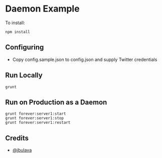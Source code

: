 Daemon Example
=====================

To install:
	
	npm install
	

Configuring
-----------

- Copy config.sample.json to config.json and supply Twitter credentials

Run Locally
--------------

	grunt
	
Run on Production as a Daemon
-----------------------------

	grunt forever:server1:start
	grunt forever:server1:stop
	grunt forever:server1:restart

Credits
-------
 - [@jbulava](https://twitter.com/jbulava)
